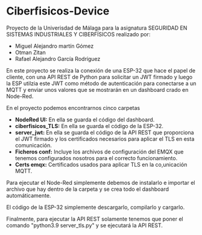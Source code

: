 # Ciberfisicos-Device

<p>Proyecto de la Univerisdad de Málaga para la asignatura SEGURIDAD EN SISTEMAS INDUSTRIALES Y CIBERFÍSICOS realizado por:</p>

<ul>
  <li>Miguel Alejandro martín Gómez</li>
  <li>Otman Zitan</li>
  <li>Rafael Alejandro García Rodríguez</li>
</ul>

<p>En este proyecto se realiza la conexión de una ESP-32 que hace el papel de cliente, con una API REST de Python para solicitar un JWT firmado y luego la ESP utilzia este JWT como método de autenticación para conectarse a un MQTT y enviar unos valores que se mostrarán en un dashboard crado en Node-Red.</p>

<p>En el proyecto podemos encontrarnos cinco carpetas</p>

<ul>
  <li><b>NodeRed UI:</b> En ella se guarda el código del dashboard.</li>
  <li><b>ciberfisicos_TLS:</b> En ella se guarda el código de la ESP-32.</li>
  <li><b>server_jwt:</b> En ella se guarda el código de la API REST que proporciona el JWT firmado y los certificados necesarios para aplicar el TLS en esta comunicación.</b></li>
  <li><b>Ficheros conf:</b> Incluye los archivos de configuración del EMQX que tenemos configurados nosotros para el correcto funcionamiento.</b></li>
  <li><b>Certs emqx:</b> Certificados usados para aplicar TLS en la co,unicación MQTT.</b></li>
</ul>

<p>Para ejecutar el Node-Red simplemente debemos de instalarlo e importar el archivo que hay dentro de la carpeta y se crea todo el dashboard automáticamente.</p>
<p>El código de la ESP-32 simplemente descargarlo, compilarlo y cargarlo.</p>
<p>Finalmente, para ejecutar la API REST solamente tenemos que poner el comando "python3.9 server_tls.py" y se ejecutará la API REST.</p>
